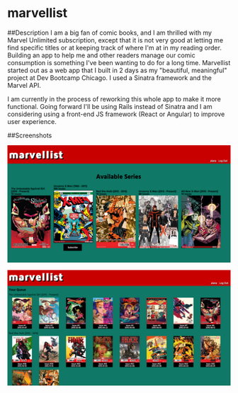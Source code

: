 # marvellist

##Description
I am a big fan of comic books, and I am thrilled with my Marvel Unlimited subscription, except that it is not very good at letting me find specific titles or at keeping track of where I'm at in my reading order. Building an app to help me and other readers manage our comic consumption is something I've been wanting to do for a long time. Marvellist started out as a web app that I built in 2 days as my "beautiful, meaningful" project at Dev Bootcamp Chicago. I used a Sinatra framework and the Marvel API.

I am currently in the process of reworking this whole app to make it more functional. Going forward I'll be using Rails instead of Sinatra and I am considering using a front-end JS framework (React or Angular) to improve user experience.

##Screenshots

![home](marvellist_home.png)


![queue](marvellist_queue.png)
